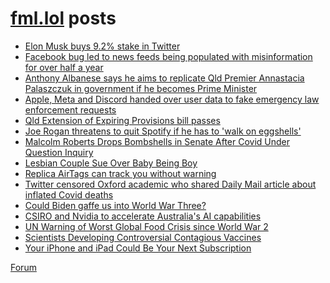 # [fml.lol](https://fml.lol) posts
<!-- BLOG-POST-LIST:START -->
- [Elon Musk buys 9.2% stake in Twitter](https://fml.lol/elon-musk-buys-stake-in-twitter/)
- [Facebook bug led to news feeds being populated with misinformation for over half a year](https://fml.lol/facebook-bug-led-to-news-feeds-being-populated-with-misinformation-for-over-half-a-year/)
- [Anthony Albanese says he aims to replicate Qld Premier Annastacia Palaszczuk in government if he becomes Prime Minister](https://fml.lol/anthony-albanese-says-he-aims-to-replicate-qld-premier-annastacia-palaszczuk-in-government-if-he-becomes-prime-minister/)
- [Apple, Meta and Discord handed over user data to fake emergency law enforcement requests](https://fml.lol/apple-and-meta-handed-over-user-data-to-fake-emergency-law-enforcement-requests/)
- [Qld Extension of Expiring Provisions bill passes](https://fml.lol/qld-extension-of-expiring-provisions-bill-passes/)
- [Joe Rogan threatens to quit Spotify if he has to &#39;walk on eggshells&#39;](https://fml.lol/joe-rogan-threatens-to-quit-spotify-if-he-has-to-walk-on-eggshells/)
- [Malcolm Roberts Drops Bombshells in Senate After Covid Under Question Inquiry](https://fml.lol/malcolm-roberts-drops-bombshells-in-senate-after-covid-under-question-inquiry/)
- [Lesbian Couple Sue Over Baby Being Boy](https://fml.lol/lesbian-couple-sue-over-baby-being-boy/)
- [Replica AirTags can track you without warning](https://fml.lol/replica-airtags-can-track-you-without-warning/)
- [Twitter censored Oxford academic who shared Daily Mail article about inflated Covid deaths](https://fml.lol/twitter-censored-oxford-academic-who-shared-daily-mail-article-about-inflated-covid-deaths/)
- [Could Biden gaffe us into World War Three?](https://fml.lol/could-biden-gaffe-us-into-world-war-three/)
- [CSIRO and Nvidia to accelerate Australia&#39;s AI capabilities](https://fml.lol/csiro-and-nvidia-to-accelerate-australias-ai-capabilities/)
- [UN Warning of Worst Global Food Crisis since World War 2](https://fml.lol/un-warning-of-global-food-crisis/)
- [Scientists Developing Controversial Contagious Vaccines](https://fml.lol/scientists-developing-controversial-contagious-vaccines/)
- [Your iPhone and iPad Could Be Your Next Subscription](https://fml.lol/your-iphone-and-ipad-could-be-your-next-subscription/)
<!-- BLOG-POST-LIST:END -->

[Forum](https://forum.fml.lol)
